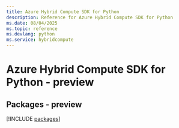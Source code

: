 ```yaml
---
title: Azure Hybrid Compute SDK for Python
description: Reference for Azure Hybrid Compute SDK for Python
ms.date: 08/04/2025
ms.topic: reference
ms.devlang: python
ms.service: hybridcompute
---
```

# Azure Hybrid Compute SDK for Python - preview
## Packages - preview
[!INCLUDE [packages](hybrid-compute-index.md)]